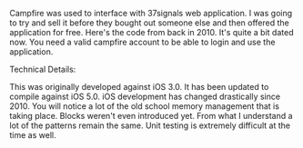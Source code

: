 Campfire was used to interface with 37signals web application.  I was going to try and sell it before they bought out someone else and then offered the application for free.  Here's the code from back in 2010.  It's quite a bit dated now.  You need a valid campfire account to be able to login and use the application.

Technical Details:

This was originally developed against iOS 3.0.  It has been updated to compile against iOS 5.0.  iOS development has changed drastically since 2010.  You will notice a lot of the old school memory management that is taking place.  Blocks weren't even introduced yet.  From what I understand a lot of the patterns remain the same.  Unit testing is extremely difficult at the time as well.